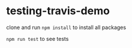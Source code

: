# testing-travis-demo

clone and run `npm install` to install all packages

`npm run test` to see tests
